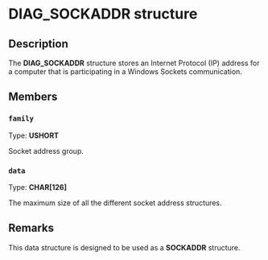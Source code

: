 # DIAG_SOCKADDR structure

## Description

The **DIAG_SOCKADDR** structure stores an
Internet Protocol (IP) address for a computer that is participating in a Windows Sockets
communication.

## Members

### `family`

Type: **USHORT**

Socket address group.

### `data`

Type: **CHAR[126]**

The maximum size of all the different socket address structures.

## Remarks

This data structure is designed to be used as a
**SOCKADDR** structure.